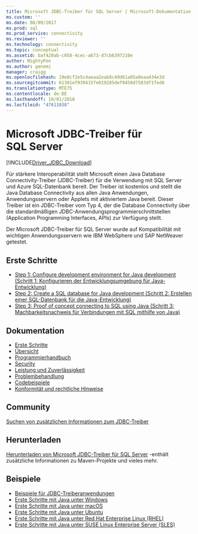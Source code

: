```yaml
---
title: Microsoft JDBC-Treiber für SQL Server | Microsoft-Dokumentation
ms.custom: ''
ms.date: 08/09/2017
ms.prod: sql
ms.prod_service: connectivity
ms.reviewer: ''
ms.technology: connectivity
ms.topic: conceptual
ms.assetid: baf420ab-c058-4cec-a673-d7cb6397210e
author: MightyPen
ms.author: genemi
manager: craigg
ms.openlocfilehash: 19e8cf2e5c4aeaa2eab8c49d61a05a0eaa434e3d
ms.sourcegitcommit: 61381ef939415fe019285def9450d7583df1fed0
ms.translationtype: MTE75
ms.contentlocale: de-DE
ms.lasthandoff: 10/01/2018
ms.locfileid: "47611038"
---
```

# <a name="microsoft-jdbc-driver-for-sql-server"></a>Microsoft JDBC-Treiber für SQL Server

[!INCLUDE[Driver_JDBC_Download](../../includes/driver_jdbc_download.md)]

Für stärkere Interoperabilität stellt Microsoft einen Java Database Connectivity-Treiber (JDBC-Treiber) für die Verwendung mit SQL Server und Azure SQL-Datenbank bereit. Der Treiber ist kostenlos und stellt die Java Database Connectivity aus allen Java Anwendungen, Anwendungsservern oder Applets mit aktiviertem Java bereit. Dieser Treiber ist ein JDBC-Treiber vom Typ 4, der die Database Connectivity über die standardmäßigen JDBC-Anwendungsprogrammierschnittstellen (Application Programming Interfaces, APIs) zur Verfügung stellt.

Der Microsoft JDBC-Treiber für SQL Server wurde auf Kompatibilität mit wichtigen Anwendungsservern wie IBM WebSphere und SAP NetWeaver getestet.
  
## <a name="getting-started"></a>Erste Schritte  
* [Step 1: Configure development environment for Java development (Schritt 1: Konfigurieren der Entwicklungsumgebung für Java-Entwicklung)](step-1-configure-development-environment-for-java-development.md)  
* [Step 2: Create a SQL database for Java development (Schritt 2: Erstellen einer SQL-Datenbank für die Java-Entwicklung)](step-2-create-a-sql-database-for-java-development.md)  
* [Step 3: Proof of concept connecting to SQL using Java (Schritt 3: Machbarkeitsnachweis für Verbindungen mit SQL mithilfe von Java)](step-3-proof-of-concept-connecting-to-sql-using-java.md)  
  
## <a name="documentation"></a>Dokumentation  
* [Erste Schritte](getting-started-with-the-jdbc-driver.md)
* [Übersicht](overview-of-the-jdbc-driver.md)  
* [Programmierhandbuch](programming-guide-for-jdbc-sql-driver.md)
* [Security](securing-jdbc-driver-applications.md)  
* [Leistung und Zuverlässigkeit](improving-performance-and-reliability-with-the-jdbc-driver.md)  
* [Problembehandlung](diagnosing-problems-with-the-jdbc-driver.md)
* [Codebeispiele](sample-jdbc-driver-applications.md) 
* [Konformität und rechtliche Hinweise](compliance-and-legal-for-the-jdbc-sql-driver.md)  
  
## <a name="community"></a>Community
[Suchen von zusätzlichen Informationen zum JDBC-Treiber](finding-additional-jdbc-driver-information.md)  
  
## <a name="download"></a>Herunterladen
[Herunterladen von Microsoft JDBC-Treiber für SQL Server](download-microsoft-jdbc-driver-for-sql-server.md) -enthält zusätzliche Informationen zu Maven-Projekte und vieles mehr.
  
## <a name="samples"></a>Beispiele  
* [Beispiele für JDBC-Treiberanwendungen](sample-jdbc-driver-applications.md)  
* [Erste Schritte mit Java unter Windows](https://www.microsoft.com/sql-server/developer-get-started/java/windows/)
* [Erste Schritte mit Java unter macOS](https://www.microsoft.com/sql-server/developer-get-started/java/mac/)
* [Erste Schritte mit Java unter Ubuntu](https://www.microsoft.com/sql-server/developer-get-started/java/ubuntu/)
* [Erste Schritte mit Java unter Red Hat Enterprise Linux (RHEL)](https://www.microsoft.com/sql-server/developer-get-started/java/rhel/)
* [Erste Schritte mit Java unter SUSE Linux Enterprise Server (SLES)](https://www.microsoft.com/sql-server/developer-get-started/java/sles/)
